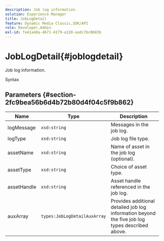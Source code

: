 ```yaml
---
description: Job log information.
solution: Experience Manager
title: JobLogDetail
feature: Dynamic Media Classic,SDK/API
role: Developer,Admin
exl-id: fe41a48a-4671-4179-a128-aadc7bc0683b
---
```

# JobLogDetail{#joblogdetail}

Job log information.

 Syntax 

## Parameters {#section-2fc9bea56b6d4b72b80d4f04c5f9b862}

|  Name  | Type  | Description  |
|---|---|---|
|  logMessage  | `xsd:string`  | Messages in the job log.  |
|  logType  | `xsd:string`  | Job log file type.  |
|  assetName  | `xsd:string`  | Name of asset in the job log (optional).  |
|  assetType  | `xsd:string`  | Choice of asset type.  |
|  assetHandle  | `xsd:string`  | Asset handle referenced in the job log.  |
|  auxArray  | `types:JobLogDetailAuxArray`  | Provides additional detailed job log information beyond the five job log types described above.  |
